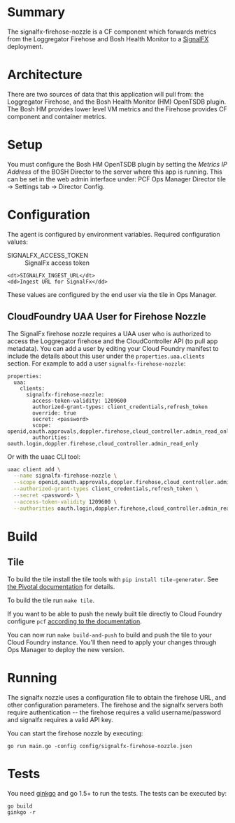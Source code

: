 # Summary
The signalfx-firehose-nozzle is a CF component which forwards metrics from the Loggregator Firehose and Bosh Health Monitor to a [SignalFX](https://www.signalfx.com) deployment.

# Architecture

There are two sources of data that this application will pull from: the
Loggregator Firehose, and the Bosh Health Monitor (HM) OpenTSDB plugin.  The
Bosh HM provides lower level VM metrics and the Firehose provides CF component and
container metrics.

# Setup
You must configure the Bosh HM OpenTSDB plugin by setting the *Metrics IP
Address* of the BOSH Director to the server where this app is running.  This
can be set in the web admin interface under: PCF Ops Manager Director tile ->
Settings tab -> Director Config.

# Configuration
The agent is configured by environment variables. Required configuration values:

<dl>
    <dt>SIGNALFX_ACCESS_TOKEN</dt>
    <dd>SignalFx access token</dd>

    <dt>SIGNALFX_INGEST_URL</dt>
    <dd>Ingest URL for SignalFx</dd>
</dl>

These values are configured by the end user via the tile in Ops Manager.

## CloudFoundry UAA User for Firehose Nozzle

The SignalFx firehose nozzle requires a UAA user who is authorized to access
the Loggregator firehose and the CloudController API (to pull app metadata).
You can add a user by editing your Cloud Foundry manifest to include the details
about this user under the `properties.uaa.clients` section. For example to add
a user `signalfx-firehose-nozzle`:

```
properties:
  uaa:
    clients:
      signalfx-firehose-nozzle:
        access-token-validity: 1209600
        authorized-grant-types: client_credentials,refresh_token
        override: true
        secret: <password>
        scope: openid,oauth.approvals,doppler.firehose,cloud_controller.admin_read_only
        authorities: oauth.login,doppler.firehose,cloud_controller.admin_read_only
```

Or with the uaac CLI tool:

```sh
uaac client add \
  --name signalfx-firehose-nozzle \
  --scope openid,oauth.approvals,doppler.firehose,cloud_controller.admin_read_only \
  --authorized-grant-types client_credentials,refresh_token \
  --secret <password> \
  --access-token-validity 1209600 \
  --authorities oauth.login,doppler.firehose,cloud_controller.admin_read_only
```


# Build

## Tile
To build the tile install the tile tools with `pip install tile-generator`. See [the Pivotal documentation](https://docs.pivotal.io/tiledev/tile-generator.html) for details.

To build the tile run `make tile`.

If you want to be able to push the newly built tile directly to Cloud Foundry configure `pcf` [according to the documentation](https://docs.pivotal.io/tiledev/pcf-command.html).

You can now run `make build-and-push` to build and push the tile to your Cloud Foundry instance. You'll then need to apply your changes through Ops Manager to deploy the new version.


# Running

The signalfx nozzle uses a configuration file to obtain the firehose URL, and other configuration parameters. The firehose and the signalfx servers both require authentication -- the firehose requires a valid username/password and signalfx requires a valid API key.

You can start the firehose nozzle by executing:
```
go run main.go -config config/signalfx-firehose-nozzle.json
```


# Tests

You need [ginkgo](http://onsi.github.io/ginkgo/) and go 1.5+ to run the tests. The tests can be executed by:
```
go build
ginkgo -r

```
